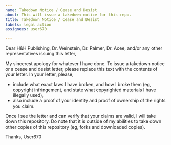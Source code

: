 ```yaml
---
name: Takedown Notice / Cease and Desist
about: This will issue a takedown notice for this repo.
title: Takedown Notice / Cease and Desist
labels: legal action
assignees: user670

---
```


Dear H&H Publishing, Dr. Weinstein, Dr. Palmer, Dr. Acee, and/or any other representatives issuing this letter,

My sincerest apology for whatever I have done. To issue a takedown notice or a cease and desist letter, please replace this text with the contents of your letter. In your letter, please,

- include what exact laws I have broken, and how I broke them (eg, copyright infringement, and state what copyrighted materials I have illegally used),
- also include a proof of your identity and proof of ownership of the rights you claim.

Once I see the letter and can verify that your claims are valid, I will take down this repository. Do note that it is outside of my abilities to take down other copies of this repository (eg, forks and downloaded copies).

Thanks,
User670
